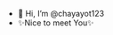 - 👋 Hi, I’m @chayayot123
- ✨Nice to meet You✨

<!---
chayayot123/chayayot123 is a ✨ special ✨ repository because its `README.md` (this file) appears on your GitHub profile.
You can click the Preview link to take a look at your changes.
--->

